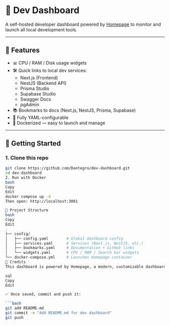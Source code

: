 # 🧠 Dev Dashboard

A self-hosted developer dashboard powered by [Homepage](https://gethomepage.dev) to monitor and launch all local development tools.

---

## 🧰 Features

- 📊 CPU / RAM / Disk usage widgets
- 🛠 Quick links to local dev services:
  - Next.js (Frontend)
  - NestJS (Backend API)
  - Prisma Studio
  - Supabase Studio
  - Swagger Docs
  - pgAdmin
- 📚 Bookmarks to docs (Next.js, NestJS, Prisma, Supabase)
- 📂 Fully YAML-configurable
- 🐳 Dockerized — easy to launch and manage

---

## 🚀 Getting Started

### 1. Clone this repo

```bash
git clone https://github.com/Dantegro/dev-dashboard.git
cd dev-dashboard
2. Run with Docker
bash
Copy
Edit
docker compose up -d
Then open: http://localhost:3001

🧾 Project Structure
bash
Copy
Edit
.
├── config/
│   ├── config.yaml        # Global dashboard config
│   ├── services.yaml      # Services (Next.js, NestJS, etc.)
│   ├── bookmarks.yaml     # Documentation + GitHub links
│   └── widgets.yaml       # CPU / RAM / Search bar widgets
└── docker-compose.yml     # Launches Homepage container
🧠 Credits
This dashboard is powered by Homepage, a modern, customizable dashboard for developers and self-hosters.

sql
Copy
Edit

✅ Once saved, commit and push it:

```bash
git add README.md
git commit -m "Add README.md for dev dashboard"
git push
